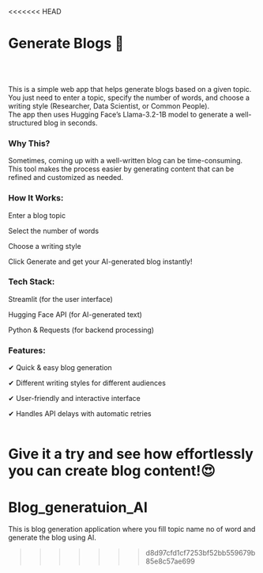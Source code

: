 <<<<<<< HEAD
<h1>Generate Blogs 🤖</h1>
<br><br>

This is a simple web app that helps generate blogs based on a given topic. You just need to enter a topic, specify the number of words, and choose a writing style (Researcher, Data Scientist, or Common People). <br> The app then uses Hugging Face’s Llama-3.2-1B model to generate a well-structured blog in seconds.
<br>
<h3>Why This?</h3> 

Sometimes, coming up with a well-written blog can be time-consuming. This tool makes the process easier by generating content that can be refined and customized as needed.
<br>
<h3>How It Works:</h3>

Enter a blog topic<br>

Select the number of words<br>

Choose a writing style<br>

Click Generate and get your AI-generated blog instantly!<br>

<h3>Tech Stack:</h3>

Streamlit (for the user interface)<br>

Hugging Face API (for AI-generated text)<br>

Python & Requests (for backend processing)<br>

<h3>Features:</h3>

✔ Quick & easy blog generation<br>

✔ Different writing styles for different audiences<br>

✔ User-friendly and interactive interface<br>

✔ Handles API delays with automatic retries<br><br>


Give it a try and see how effortlessly you can create blog content!😍
=======
# Blog_generatuion_AI
This is blog generation application where you fill topic name no of word and generate the blog using AI.
>>>>>>> d8d97cfd1cf7253bf52bb559679b85e8c57ae699
